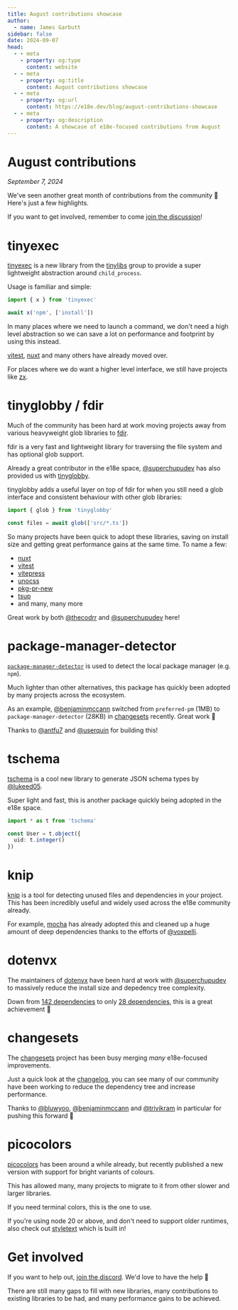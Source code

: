 ```yaml
---
title: August contributions showcase
author:
  - name: James Garbutt
sidebar: false
date: 2024-09-07
head:
  - - meta
    - property: og:type
      content: website
  - - meta
    - property: og:title
      content: August contributions showcase
  - - meta
    - property: og:url
      content: https://e18e.dev/blog/august-contributions-showcase
  - - meta
    - property: og:description
      content: A showcase of e18e-focused contributions from August
---
```


# August contributions

_September 7, 2024_

We've seen another great month of contributions from the community :tada: Here's just a few highlights.

If you want to get involved, remember to come [join the discussion](https://chat.e18e.dev)!

# tinyexec

[tinyexec](https://github.com/tinylibs/tinyexec) is a new library from the [tinylibs](https://github.com/tinylibs) group to provide a super lightweight abstraction around `child_process`.

Usage is familiar and simple:

```ts
import { x } from 'tinyexec'

await x('npm', ['install'])
```

In many places where we need to launch a command, we don't need a high level abstraction so we can save a lot on performance and footprint by using this instead.

[vitest](https://github.com/vitest-dev/vitest/), [nuxt](https://github.com/nuxt/nuxt) and many others have already moved over.

For places where we do want a higher level interface, we still have projects like [zx](https://github.com/google/zx).

# tinyglobby / fdir

Much of the community has been hard at work moving projects away from various heavyweight glob libraries to [fdir](https://github.com/thecodrr/fdir).

fdir is a very fast and lightweight library for traversing the file system and has optional glob support.

Already a great contributor in the e18e space, [@superchupudev](https://x.com/superchupu) has also provided us with [tinyglobby](https://github.com/SuperchupuDev/tinyglobby).

tinyglobby adds a useful layer on top of fdir for when you still need a glob interface and consistent behaviour with other glob libraries:

```ts
import { glob } from 'tinyglobby'

const files = await glob(['src/*.ts'])
```

So many projects have been quick to adopt these libraries, saving on install size and getting great performance gains at the same time. To name a few:

- [nuxt](https://github.com/nuxt/nuxt)
- [vitest](https://github.com/vitest-dev/vitest/)
- [vitepress](https://github.com/unocss/unocss)
- [unocss](https://github.com/unocss/unocss)
- [pkg-pr-new](https://github.com/stackblitz-labs/pkg.pr.new)
- [tsup](https://github.com/egoist/tsup)
- and many, many more

Great work by both [@thecodrr](https://x.com/thecodrr) and [@superchupudev](https://x.com/superchupu) here!

# package-manager-detector

[`package-manager-detector`](https://github.com/antfu-collective/package-manager-detector) is used to detect the local package manager (e.g. `npm`).

Much lighter than other alternatives, this package has quickly been adopted by many projects across the ecosystem.

As an example, [@benjaminmccann](https://x.com/benjaminmccann) switched from `preferred-pm` (1MB) to `package-manager-detector` (28KB) in [changesets](https://github.com/changesets/changesets/pull/1446) recently. Great work :pray:

Thanks to [@antfu7](https://x.com/antfu7) and [@userquin](https://x.com/userquin) for building this!

# tschema

[tschema](https://github.com/lukeed/tschema) is a cool new library to generate JSON schema types by [@lukeed05](https://x.com/lukeed05).

Super light and fast, this is another package quickly being adopted in the e18e space.

```ts
import * as t from 'tschema'

const User = t.object({
  uid: t.integer()
})
```

# knip

[knip](https://github.com/webpro-nl/knip) is a tool for detecting unused files and dependencies in your project. This has been incredibly useful and widely used across the e18e community already.

For example, [mocha](https://github.com/mochajs/mocha/pull/5042) has already adopted this and cleaned up a huge amount of deep dependencies thanks to the efforts of [@voxpelli](https://x.com/voxpelli).

# dotenvx

The maintainers of [dotenvx](https://github.com/dotenvx/dotenvx) have been hard at work with [@superchupudev](https://x.com/superchupu) to massively reduce the install size and depedency tree complexity.

Down from [142 dependencies](https://npmgraph.js.org/?q=@dotenvx/dotenvx@1.0.0) to only [28 dependencies](https://npmgraph.js.org/?q=@dotenvx/dotenvx), this is a great achievement :tada:

# changesets

The [changesets](https://github.com/changesets/changesets) project has been busy merging _many_ e18e-focused improvements.

Just a quick look at the [changelog](https://github.com/changesets/changesets/releases), you can see many of our community have been working to reduce the dependency tree and increase performance.

Thanks to [@bluwyoo](https://x.com/bluwyoo), [@benjaminmccann](https://x.com/benjaminmccann) and [@trivikram](https://x.com/trivikram) in particular for pushing this forward :pray:

# picocolors

[picocolors](https://github.com/alexeyraspopov/picocolors) has been around a while already, but recently published a new version with support for bright variants of colours.

This has allowed many, many projects to migrate to it from other slower and larger libraries.

If you need terminal colors, this is the one to use.

If you're using node 20 or above, and don't need to support older runtimes, also check out [styletext](https://nodejs.org/api/util.html#utilstyletextformat-text-options) which is built in!

# Get involved

If you want to help out, [join the discord](https://chat.e18e.dev). We'd love to have the help :pray:

There are still many gaps to fill with new libraries, many contributions to existing libraries to be had, and many performance gains to be achieved.
